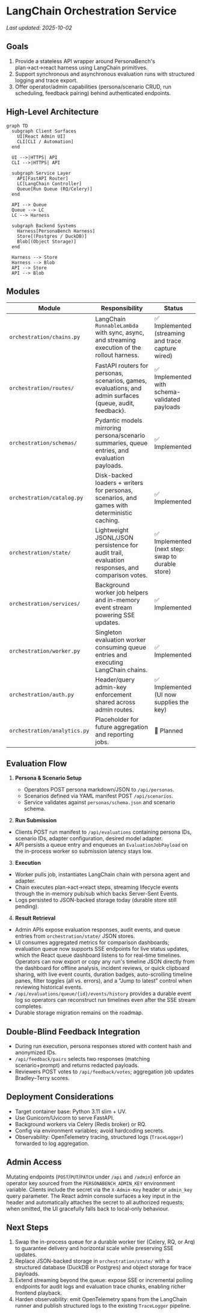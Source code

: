 # LangChain Orchestration Service

_Last updated: 2025-10-02_

## Goals

1. Provide a stateless API wrapper around PersonaBench's plan→act→react harness using LangChain primitives.
2. Support synchronous and asynchronous evaluation runs with structured logging and trace export.
3. Offer operator/admin capabilities (persona/scenario CRUD, run scheduling, feedback pairing) behind authenticated endpoints.

## High-Level Architecture

```mermaid
graph TD
  subgraph Client Surfaces
    UI[React Admin UI]
    CLI[CLI / Automation]
  end

  UI -->|HTTPS| API
  CLI -->|HTTPS| API

  subgraph Service Layer
    API[FastAPI Router]
    LC[LangChain Controller]
    Queue[Run Queue (RQ/Celery)]
  end

  API --> Queue
  Queue --> LC
  LC --> Harness

  subgraph Backend Systems
    Harness[PersonaBench Harness]
    Store[(Postgres / DuckDB)]
    Blob[(Object Storage)]
  end

  Harness --> Store
  Harness --> Blob
  API --> Store
  API --> Blob
```

## Modules

| Module | Responsibility | Status |
| --- | --- | --- |
| `orchestration/chains.py` | LangChain `RunnableLambda` with sync, async, and streaming execution of the rollout harness. | ✅ Implemented (streaming and trace capture wired) |
| `orchestration/routes/` | FastAPI routers for personas, scenarios, games, evaluations, and admin surfaces (queue, audit, feedback). | ✅ Implemented with schema-validated payloads |
| `orchestration/schemas/` | Pydantic models mirroring persona/scenario summaries, queue entries, and evaluation payloads. | ✅ Implemented |
| `orchestration/catalog.py` | Disk-backed loaders + writers for personas, scenarios, and games with deterministic caching. | ✅ Implemented |
| `orchestration/state/` | Lightweight JSONL/JSON persistence for audit trail, evaluation responses, and comparison votes. | ✅ Implemented (next step: swap to durable store) |
| `orchestration/services/` | Background worker job helpers and in-memory event stream powering SSE updates. | ✅ Implemented |
| `orchestration/worker.py` | Singleton evaluation worker consuming queue entries and executing LangChain chains. | ✅ Implemented |
| `orchestration/auth.py` | Header/query admin-key enforcement shared across admin routes. | ✅ Implemented (UI now supplies the key) |
| `orchestration/analytics.py` | Placeholder for future aggregation and reporting jobs. | 🚧 Planned |

## Evaluation Flow

1. **Persona & Scenario Setup**
   - Operators POST persona markdown/JSON to `/api/personas`.
   - Scenarios defined via YAML manifest POST `/api/scenarios`.
   - Service validates against `personas/schema.json` and scenario schema.

2. **Run Submission**
  - Clients POST run manifest to `/api/evaluations` containing persona IDs, scenario IDs, adapter configuration, desired model adapter.
  - API persists a queue entry and enqueues an `EvaluationJobPayload` on the in-process worker so submission latency stays low.

3. **Execution**
  - Worker pulls job, instantiates LangChain chain with persona agent and adapter.
  - Chain executes plan→act→react steps, streaming lifecycle events through the in-memory pub/sub which backs Server-Sent Events.
  - Logs persisted to JSON-backed storage today (durable store still pending).

4. **Result Retrieval**
  - Admin APIs expose evaluation responses, audit events, and queue entries from `orchestration/state/` JSON stores.
  - UI consumes aggregated metrics for comparison dashboards; evaluation queue now supports SSE endpoints for live status updates, which the React queue dashboard listens to for real-time timelines. Operators can now export or copy any run's timeline JSON directly from the dashboard for offline analysis, incident reviews, or quick clipboard sharing, with live event counts, duration badges, auto-scrolling timeline panes, filter toggles (all vs. errors), and a "Jump to latest" control when reviewing historical events.
  - `/api/evaluations/queue/{id}/events/history` provides a durable event log so operators can reconstruct run timelines even after the SSE stream completes.
  - Durable storage migration remains on the roadmap.

## Double-Blind Feedback Integration

- During run execution, persona responses stored with content hash and anonymized IDs.
- `/api/feedback/pairs` selects two responses (matching scenario+prompt) and returns redacted payloads.
- Reviewers POST votes to `/api/feedback/votes`; aggregation job updates Bradley–Terry scores.

## Deployment Considerations

- Target container base: Python 3.11 slim + UV.
- Use Gunicorn/Uvicorn to serve FastAPI.
- Background workers via Celery (Redis broker) or RQ.
- Config via environment variables; avoid hardcoding secrets.
- Observability: OpenTelemetry tracing, structured logs (`TraceLogger`) forwarded to log aggregation.

## Admin Access

Mutating endpoints (`POST`/`PUT`/`PATCH` under `/api` and `/admin`) enforce an operator key sourced from the `PERSONABENCH_ADMIN_KEY` environment variable. Clients include the secret via the `X-Admin-Key` header or `admin_key` query parameter. The React admin console surfaces a key input in the header and automatically attaches the secret to all authorized requests; when omitted, the UI gracefully falls back to local-only behaviour.

## Next Steps

1. Swap the in-process queue for a durable worker tier (Celery, RQ, or Arq) to guarantee delivery and horizontal scale while preserving SSE updates.
2. Replace JSON-backed storage in `orchestration/state/` with a structured database (DuckDB or Postgres) and object storage for trace payloads.
3. Extend streaming beyond the queue: expose SSE or incremental polling endpoints for audit logs and evaluation trace chunks, enabling richer frontend playback.
4. Harden observability: emit OpenTelemetry spans from the LangChain runner and publish structured logs to the existing `TraceLogger` pipeline.
